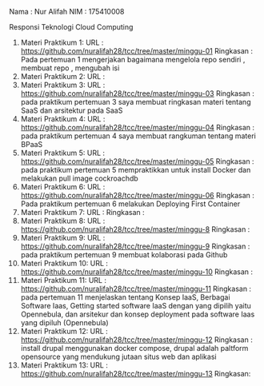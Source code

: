 Nama : Nur Alifah
NIM  : 175410008

Responsi Teknologi Cloud Computing

1. Materi Praktikum 1:
    URL : https://github.com/nuralifah28/tcc/tree/master/minggu-01
    Ringkasan : Pada pertemuan 1 mengerjakan bagaimana mengelola repo sendiri , membuat repo , mengubah isi
2. Materi Praktikum 2:
    URL :
3. Materi Praktikum 3:
    URL : https://github.com/nuralifah28/tcc/tree/master/minggu-03
    Ringkasan : pada praktikum pertemuan 3 saya membuat ringkasan materi tentang SaaS dan arsitektur pada SaaS
4. Materi Praktikum 4:
    URL : https://github.com/nuralifah28/tcc/tree/master/minggu-04
    Ringkasan : pada praktikum pertemuan 4 saya membuat rangkuman tentang materi BPaaS
5. Materi Praktikum 5:
    URL : https://github.com/nuralifah28/tcc/tree/master/minggu-05
    Ringkasan : pada praktikum pertemuan 5 mempraktikkan untuk install Docker dan melakukan pull image cockroachdb
6. Materi Praktikum 6:
    URL : https://github.com/nuralifah28/tcc/tree/master/minggu-06
    Ringkasan : Pada praktikum pertemuan 6 melakukan Deploying First Container
7. Materi Praktikum 7:
    URL :
    Ringkasan :
8. Materi Praktikum 8:
    URL : https://github.com/nuralifah28/tcc/tree/master/minggu-8
    Ringkasan :
9. Materi Praktikum 9:
    URL : https://github.com/nuralifah28/tcc/tree/master/minggu-9
    Ringkasan : pada praktikum pertemuan 9 membuat kolaborasi pada Github
10. Materi Praktikum 10:
    URL : https://github.com/nuralifah28/tcc/tree/master/minggu-10
    Ringkasan :
11. Materi Praktikum 11:
    URL : https://github.com/nuralifah28/tcc/tree/master/minggu-11
    Ringkasan : pada pertemuan 11 menjelaskan tentang Konsep IaaS, Berbagai Software Iaas,  Getting started software IaaS dengan yang dipilih yaitu Opennebula, dan arsitekur dan konsep deployment pada software Iaas yang dipiluh (Opennebula)
12. Materi Praktikum 12:
    URL : https://github.com/nuralifah28/tcc/tree/master/minggu-12
    Ringkasan : install drupal menggunakan docker compose, drupal adalah paltform opensource yang mendukung jutaan situs web dan aplikasi
13. Materi Praktikum 13:
    URL : https://github.com/nuralifah28/tcc/tree/master/minggu-13
    Ringkasan:
